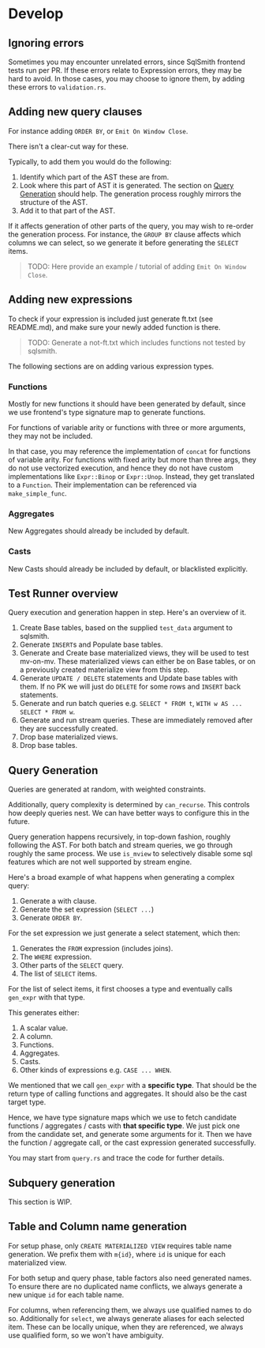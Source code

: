 # Develop

## Ignoring errors

Sometimes you may encounter unrelated errors, since SqlSmith frontend tests run per PR.
If these errors relate to Expression errors, they may be hard to avoid.
In those cases, you may choose to ignore them, by adding these errors to `validation.rs`.

## Adding new query clauses

For instance adding `ORDER BY`, or `Emit On Window Close`.

There isn't a clear-cut way for these.

Typically, to add them you would do the following:
1. Identify which part of the AST these are from.
2. Look where this part of AST it is generated.
   The section on [Query Generation](#query-generation) should help.
   The generation process roughly mirrors the structure of the AST.
3. Add it to that part of the AST.

If it affects generation of other parts of the query, you may wish to re-order the generation process.
For instance, the `GROUP BY` clause affects which columns we can select,
so we generate it before generating the `SELECT` items.

> TODO: Here provide an example / tutorial of adding `Emit On Window Close`.

## Adding new expressions

To check if your expression is included just generate ft.txt (see README.md), and make sure your newly added function is there.

> TODO: Generate a not-ft.txt which includes functions not tested by sqlsmith.

The following sections are on adding various expression types.

### Functions

Mostly for new functions it should have been generated by default, since we use frontend's type signature map to generate functions.

For functions of variable arity or functions with three or more arguments, they may not be included.

In that case, you may reference the implementation of `concat` for functions of variable arity.
For functions with fixed arity but more than three args, they do not use vectorized execution,
and hence they do not have custom implementations like `Expr::Binop` or `Expr::Unop`. Instead, they get translated to a `Function`.
Their implementation can be referenced via `make_simple_func`.

### Aggregates

New Aggregates should already be included by default.

### Casts

New Casts should already be included by default, or blacklisted explicitly.

## Test Runner overview

Query execution and generation happen in step. Here's an overview of it.
1. Create Base tables, based on the supplied `test_data` argument to sqlsmith.
2. Generate `INSERT`s and Populate base tables.
3. Generate and Create base materialized views, they will be used to test mv-on-mv.
   These materialized views can either be on Base tables,
   or on a previously created materialize view from this step.
4. Generate `UPDATE / DELETE` statements and Update base tables with them.
   If no PK we will just do `DELETE` for some rows and `INSERT` back statements.
5. Generate and run batch queries e.g. `SELECT * FROM t`, `WITH w AS ... SELECT * FROM w`.
6. Generate and run stream queries. 
   These are immediately removed after they are successfully created.
7. Drop base materialized views.
8. Drop base tables.

## Query Generation

Queries are generated at random, with weighted constraints.

Additionally, query complexity is determined by `can_recurse`. This controls how deeply queries nest.
We can have better ways to configure this in the future.

Query generation happens recursively, in top-down fashion, roughly following the AST.
For both batch and stream queries, we go through roughly the same process.
We use `is_mview` to selectively disable some sql features which are not well supported by stream engine.

Here's a broad example of what happens when generating a complex query:
1. Generate a with clause.
2. Generate the set expression (`SELECT ...`)
3. Generate `ORDER BY`.

For the set expression we just generate a select statement, which then:
1. Generates the `FROM` expression (includes joins).
2. The `WHERE` expression.
3. Other parts of the `SELECT` query.
4. The list of `SELECT` items.

For the list of select items, it first chooses a type and eventually calls `gen_expr` with that type.

This generates either:
1. A scalar value.
2. A column.
3. Functions.
4. Aggregates.
5. Casts.
6. Other kinds of expressions e.g. `CASE ... WHEN`.
 
We mentioned that we call `gen_expr` with a **specific type**.
That should be the return type of calling functions and aggregates.
It should also be the cast target type.

Hence, we have type signature maps which we use to fetch candidate functions / aggregates / casts with **that specific type**.
We just pick one from the candidate set, and generate some arguments for it.
Then we have the function / aggregate call, or the cast expression generated successfully.

You may start from `query.rs` and trace the code for further details.

## Subquery generation

This section is WIP.

## Table and Column name generation

For setup phase, only `CREATE MATERIALIZED VIEW` requires table name generation. We prefix them with `m{id}`, where `id` is unique for each materialized view.

For both setup and query phase, table factors also need generated names.
To ensure there are no duplicated name conflicts, we always generate a new unique `id` for each table name.

For columns, when referencing them, we always use qualified names to do so.
Additionally for `select`, we always generate aliases for each selected item.
These can be locally unique, when they are referenced, we always use qualified form, so we won't have ambiguity.
